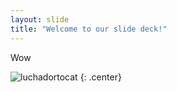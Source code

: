 ```yaml
---
layout: slide
title: "Welcome to our slide deck!"
---
```


Wow

![luchadortocat](https://octodex.github.com/images/luchadortocat.png)
{: .center}

